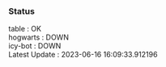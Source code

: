 ### Status


table : OK  
hogwarts : DOWN  
icy-bot : DOWN  
Latest Update : 2023-06-16 16:09:33.912196
